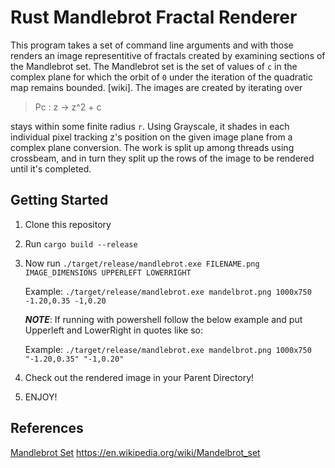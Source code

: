 # Rust Mandlebrot Fractal Renderer

This program takes a set of command line arguments and with those
renders an image representitive of fractals created by examining 
sections of the Mandlebrot set. The Mandlebrot set is the set of
values of `c` in the complex plane for which the orbit of `0` under
the iteration of the quadratic map remains bounded. [wiki]. 
The images are created by iterating over
> Pc : z -> z^2 + c

stays within some finite radius `r`.
Using Grayscale, it shades in each individual pixel
tracking z's position on the given image plane from a complex plane
conversion. The work is split up among threads using crossbeam, and 
in turn they split up the rows of the image to be rendered until it's
completed.


## Getting Started

1. Clone this repository 
2. Run `cargo build --release`
3. Now run `./target/release/mandlebrot.exe FILENAME.png IMAGE_DIMENSIONS UPPERLEFT LOWERRIGHT`
   
   Example: `./target/release/mandlebrot.exe mandelbrot.png 1000x750 -1.20,0.35 -1,0.20`
   
   ***NOTE***: If running with powershell follow the below example and put Upperleft and LowerRight in quotes like so:
   
   Example: `./target/release/mandlebrot.exe mandelbrot.png 1000x750 "-1.20,0.35" "-1,0.20"`
   
4. Check out the rendered image in your Parent Directory!
5.  ENJOY!
## References
[Mandlebrot Set](https://en.wikipedia.org/wiki/Mandelbrot_set) https://en.wikipedia.org/wiki/Mandelbrot_set